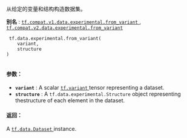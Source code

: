 从给定的变量和结构构造数据集。

**别名** : [ `tf.compat.v1.data.experimental.from_variant` ](/api_docs/python/tf/data/experimental/from_variant), [ `tf.compat.v2.data.experimental.from_variant` ](/api_docs/python/tf/data/experimental/from_variant)

```
 tf.data.experimental.from_variant(
    variant,
    structure
)
 
```

#### 参数：
- **`variant`** : A scalar [ `tf.variant` ](https://tensorflow.google.cn/api_docs/python/tf#variant) tensor representing a dataset.
- **`structure`** : A  `tf.data.experimental.Structure`  object representing thestructure of each element in the dataset.


#### 返回：
A [ `tf.data.Dataset` ](https://tensorflow.google.cn/api_docs/python/tf/data/Dataset) instance.

